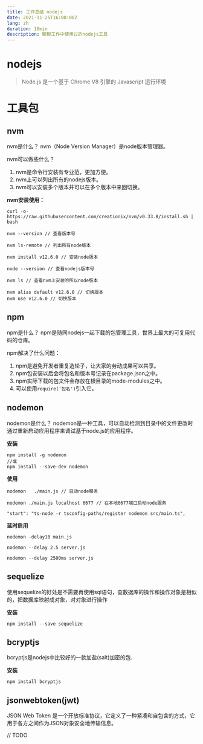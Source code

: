 ```yaml
---
title: 工作总结 nodejs
date: 2021-11-25T16:00:00Z
lang: zh
duration: 10min
description: 聊聊工作中使用过的nodejs工具
---
```


# nodejs
> Node.js 是一个基于 Chrome V8 引擎的 Javascript 运行环境

# 工具包

## nvm
nvm是什么？
nvm（Node Version Manager）是node版本管理器。

nvm可以做些什么？
1. nvm是命令行安装有专业范，更加方便。
2. nvm上可以列出所有的nodejs版本。
3. nvm可以安装多个版本并可以在多个版本中来回切换。

**nvm安装使用：**
```
curl -o- https://raw.githubusercontent.com/creationix/nvm/v0.33.8/install.sh | bash

nvm --version // 查看版本号

nvm ls-remote // 列出所有node版本

nvm install v12.6.0 // 安装node版本

node --version // 查看nodejs版本号

nvm ls // 查看nvm上安装的所以node版本

nvm alias default v12.6.0 // 切换版本
nvm use v12.6.0 // 切换版本
```


## npm
npm是什么？
npm是随同nodejs一起下载的包管理工具，世界上最大的可复用代码的仓库。

npm解决了什么问题：
1. npm是避免开发者重复造轮子，让大家的劳动成果可以共享。
2. npm包安装以后会将包名和版本号记录在package.json之中。
3. npm实际下载的包文件会存放在根目录的mode-modules之中。
4. 可以使用`require('包名')`引入它。


## nodemon
nodemon是什么？
nodemon是一种工具，可以自动检测到目录中的文件更改时通过重新启动应用程序来调试基于node.js的应用程序。

**安装**
```
npm install -g nodemon
//或
npm install --save-dev nodemon
```

**使用**
```
nodemon   ./main.js // 启动node服务

nodemon ./main.js localhost 6677 // 在本地6677端口启动node服务

"start": "ts-node -r tsconfig-paths/register nodemon src/main.ts",
```

**延时启用**

```
nodemon -delay10 main.js

nodemon --delay 2.5 server.js

nodemon --delay 2500ms server.js
```

## sequelize
使用sequelize的好处是不需要再使用sql语句，查数据库的操作和操作对象是相似的，把数据库映射成对象，对对象进行操作

**安装**
```
npm install --save sequelize
```

## bcryptjs
bcryptjs是nodejs中比较好的一款加盐(salt)加密的包.

**安装**
```
npm install bcryptjs
```

## jsonwebtoken(jwt)
JSON Web Token 是一个开放标准协议，它定义了一种紧凑和自包含的方式，它用于各方之间作为JSON对象安全地传输信息。

// TODO
